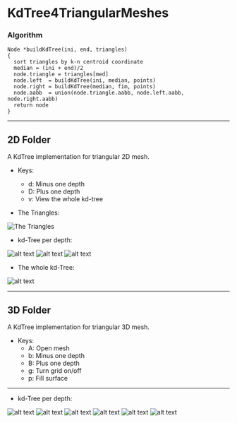 # KdTree4TriangularMeshes

### Algorithm

```
Node *buildKdTree(ini, end, triangles)
{
  sort triangles by k-n centroid coordinate
  median = (ini + end)/2
  node.triangle = triangles[med]
  node.left  = buildKdTree(ini, median, points) 
  node.right = buildKdTree(median, fim, points)
  node.aabb  = union(node.triangle.aabb, node.left.aabb, node.right.aabb)
  return node
}
```

---

## 2D Folder
A KdTree implementation for triangular 2D mesh.
- Keys:
  * d: Minus one depth
  * D: Plus one depth
  * v: View the whole kd-tree

- The Triangles:

![The Triangles](https://github.com/paulaceccon/KdTree4TriangularMeshes/blob/master/2D/Screenshots/depth0.png)

- kd-Tree per depth:

![alt text](https://github.com/paulaceccon/KdTree4TriangularMeshes/blob/master/2D/Screenshots/depth1.png)
![alt text](https://github.com/paulaceccon/KdTree4TriangularMeshes/blob/master/2D/Screenshots/depth2.png)
![alt text](https://github.com/paulaceccon/KdTree4TriangularMeshes/blob/master/2D/Screenshots/depth3.png)

- The whole kd-Tree:

![alt text](https://github.com/paulaceccon/KdTree4TriangularMeshes/blob/master/2D/Screenshots/depth4.png)

---

## 3D Folder
A KdTree implementation for triangular 3D mesh.

- Keys:
  * A: Open mesh
  * b: Minus one depth
  * B: Plus one depth
  * g: Turn grid on/off
  * p: Fill surface

---

- kd-Tree per depth:

![alt text](https://github.com/paulaceccon/KdTree4TriangularMeshes/blob/master/3D/Screenshots/depth0.png)
![alt text](https://github.com/paulaceccon/KdTree4TriangularMeshes/blob/master/3D/Screenshots/depth1.png)
![alt text](https://github.com/paulaceccon/KdTree4TriangularMeshes/blob/master/3D/Screenshots/depth2.png)
![alt text](https://github.com/paulaceccon/KdTree4TriangularMeshes/blob/master/3D/Screenshots/depth3.png)
![alt text](https://github.com/paulaceccon/KdTree4TriangularMeshes/blob/master/3D/Screenshots/depth4.png)
![alt text](https://github.com/paulaceccon/KdTree4TriangularMeshes/blob/master/3D/Screenshots/depth5.png)
